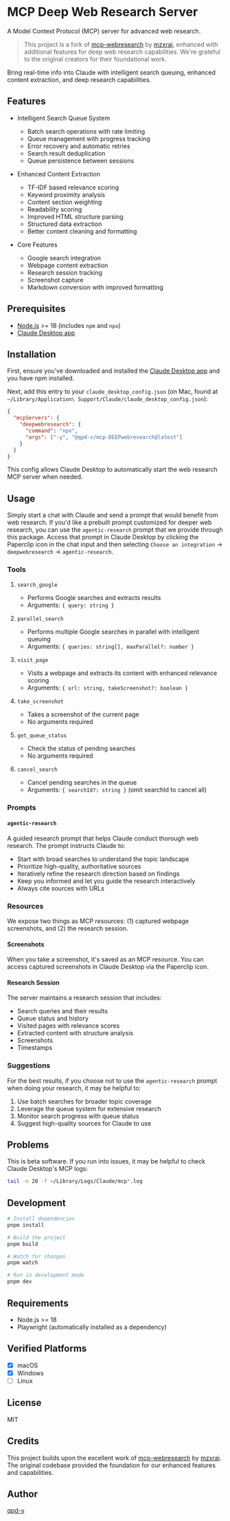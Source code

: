 # MCP Deep Web Research Server

A Model Context Protocol (MCP) server for advanced web research. 

> This project is a fork of [mcp-webresearch](https://github.com/mzxrai/mcp-webresearch) by [mzxrai](https://github.com/mzxrai), enhanced with additional features for deep web research capabilities. We're grateful to the original creators for their foundational work.

Bring real-time info into Claude with intelligent search queuing, enhanced content extraction, and deep research capabilities.

## Features

- Intelligent Search Queue System
  - Batch search operations with rate limiting
  - Queue management with progress tracking
  - Error recovery and automatic retries
  - Search result deduplication
  - Queue persistence between sessions

- Enhanced Content Extraction
  - TF-IDF based relevance scoring
  - Keyword proximity analysis
  - Content section weighting
  - Readability scoring
  - Improved HTML structure parsing
  - Structured data extraction
  - Better content cleaning and formatting

- Core Features
  - Google search integration
  - Webpage content extraction
  - Research session tracking
  - Screenshot capture
  - Markdown conversion with improved formatting

## Prerequisites

- [Node.js](https://nodejs.org/) >= 18 (includes `npm` and `npx`)
- [Claude Desktop app](https://claude.ai/download)

## Installation

First, ensure you've downloaded and installed the [Claude Desktop app](https://claude.ai/download) and you have npm installed.

Next, add this entry to your `claude_desktop_config.json` (on Mac, found at `~/Library/Application\ Support/Claude/claude_desktop_config.json`):

```json
{
  "mcpServers": {
    "deepwebresearch": {
      "command": "npx",
      "args": ["-y", "@qpd-v/mcp-DEEPwebresearch@latest"]
    }
  }
}
```

This config allows Claude Desktop to automatically start the web research MCP server when needed.

## Usage

Simply start a chat with Claude and send a prompt that would benefit from web research. If you'd like a prebuilt prompt customized for deeper web research, you can use the `agentic-research` prompt that we provide through this package. Access that prompt in Claude Desktop by clicking the Paperclip icon in the chat input and then selecting `Choose an integration` → `deepwebresearch` → `agentic-research`.

### Tools

1. `search_google`
   - Performs Google searches and extracts results
   - Arguments: `{ query: string }`

2. `parallel_search`
   - Performs multiple Google searches in parallel with intelligent queuing
   - Arguments: `{ queries: string[], maxParallel?: number }`

3. `visit_page`
   - Visits a webpage and extracts its content with enhanced relevance scoring
   - Arguments: `{ url: string, takeScreenshot?: boolean }`

4. `take_screenshot`
   - Takes a screenshot of the current page
   - No arguments required

5. `get_queue_status`
   - Check the status of pending searches
   - No arguments required

6. `cancel_search`
   - Cancel pending searches in the queue
   - Arguments: `{ searchId?: string }` (omit searchId to cancel all)

### Prompts

#### `agentic-research`
A guided research prompt that helps Claude conduct thorough web research. The prompt instructs Claude to:
- Start with broad searches to understand the topic landscape
- Prioritize high-quality, authoritative sources
- Iteratively refine the research direction based on findings
- Keep you informed and let you guide the research interactively
- Always cite sources with URLs

### Resources

We expose two things as MCP resources: (1) captured webpage screenshots, and (2) the research session.

#### Screenshots

When you take a screenshot, it's saved as an MCP resource. You can access captured screenshots in Claude Desktop via the Paperclip icon.

#### Research Session

The server maintains a research session that includes:
- Search queries and their results
- Queue status and history
- Visited pages with relevance scores
- Extracted content with structure analysis
- Screenshots
- Timestamps

### Suggestions

For the best results, if you choose not to use the `agentic-research` prompt when doing your research, it may be helpful to:
1. Use batch searches for broader topic coverage
2. Leverage the queue system for extensive research
3. Monitor search progress with queue status
4. Suggest high-quality sources for Claude to use

## Problems

This is beta software. If you run into issues, it may be helpful to check Claude Desktop's MCP logs:

```bash
tail -n 20 -f ~/Library/Logs/Claude/mcp*.log
```

## Development

```bash
# Install dependencies
pnpm install

# Build the project
pnpm build

# Watch for changes
pnpm watch

# Run in development mode
pnpm dev
```

## Requirements

- Node.js >= 18
- Playwright (automatically installed as a dependency)

## Verified Platforms

- [x] macOS
- [x] Windows
- [ ] Linux

## License

MIT

## Credits

This project builds upon the excellent work of [mcp-webresearch](https://github.com/mzxrai/mcp-webresearch) by [mzxrai](https://github.com/mzxrai). The original codebase provided the foundation for our enhanced features and capabilities.

## Author

[qpd-v](https://github.com/qpd-v)